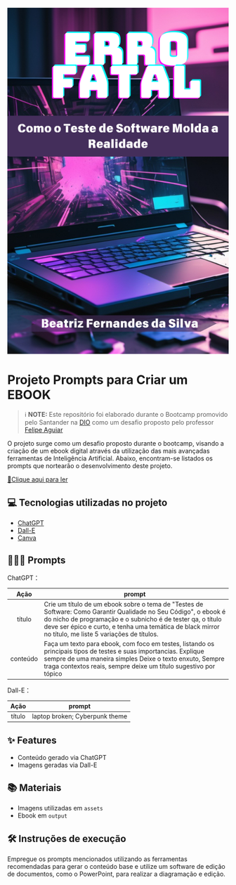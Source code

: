 ![Capa do ebook](https://github.com/beatrizzfernandes/prompts-recipe-to-create-a-ebook/blob/main/Erro_Fatal.png)

# Projeto Prompts para Criar um EBOOK


 > ℹ️ **NOTE:** Este repositório foi elaborado durante o Bootcamp promovido pelo Santander na [DIO](https://dio.me) como um desafio proposto pelo professor [Felipe Aguiar](https://github.com/felipeAguiarCode)

O projeto surge como um desafio proposto durante o bootcamp, visando a criação de um ebook digital através da utilização das mais avançadas ferramentas de Inteligência Artificial. Abaixo, encontram-se listados os prompts que nortearão o desenvolvimento deste projeto.

<a href="https://github.com/braziltaiany/prompts-como-criar-seu-ebook/blob/main/output/Ebook%20Ai-900.pdf" title="View PDF now"> 📕Clique aqui para ler</a>

## 💻 Tecnologias utilizadas no projeto

- [ChatGPT](https://chat.openai.com/) 
- [Dall-E](https://openart.ai/home?utm_source=google&utm_medium=pmax&utm_campaign=Performance_Max_High_End_Computer_Aficionados&utm_source=google&utm_medium=pmax&utm_campaign=21319042947&utm_term=&gad_source=1&gclid=CjwKCAiA34S7BhAtEiwACZzv4SApY0bzHWDPwMSViijHQ-UOS2EAKDaVQQbVk4m6LH6Z1scqD0rqgBoC1XYQAvD_BwE)
- [Canva](https://www.canva.com)

## 🧙🏻‍♀️ Prompts 


ChatGPT：

|   Ação   | prompt                                                                                                                                                                                                                                                                         |
| :------: | ------------------------------------------------------------------------------------------------------------------------------------------------------------------------------------------------------------------------------------------------------------------------------ |
|  título  | Crie um título de um ebook sobre o tema de "Testes de Software: Como Garantir Qualidade no Seu Código", o ebook é do nicho de programação e o subnicho é de tester qa, o título deve ser épico e curto, e tenha uma temática de black mirror no título, me liste 5 variações de títulos.    
| conteúdo | Faça um texto para ebook, com foco em testes, listando os principais tipos de testes e suas importancias. Explique sempre de uma maneira simples Deixe o texto enxuto, Sempre traga  contextos reais, sempre deixe um título sugestivo por tópico |


Dall-E：

|  Ação  | prompt                                                                                 |
| :----: | -------------------------------------------------------------------------------------- |
| título | laptop broken; Cyberpunk theme |

## ✨ Features

- Conteúdo gerado via ChatGPT
- Imagens geradas via Dall-E

## 📚 Materiais

- Imagens utilizadas em `assets`
- Ebook em `output`

## 🛠️ Instruções de execução

Empregue os prompts mencionados utilizando as ferramentas recomendadas para gerar o conteúdo base e utilize um software de edição de documentos, como o PowerPoint, para realizar a diagramação e edição.
